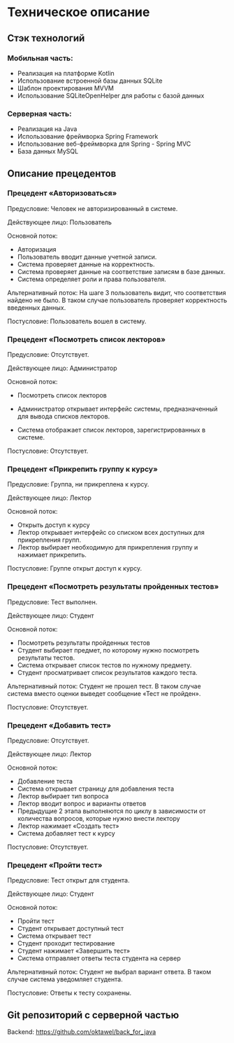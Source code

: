 # Техническое описание

## Стэк технологий

### Мобильная часть:

*	Реализация на платформе Kotlin
*	Использование встроенной базы данных SQLite
*	Шаблон проектирования MVVM
*	Использование SQLiteOpenHelper для работы с базой данных

### Серверная часть:

*	Реализация на Java
*	Использование фреймворка Spring Framework
*	Использование веб-фреймворка для Spring - Spring MVC
*	База данных MySQL

## Описание прецедентов

### Прецедент «Авторизоваться»

Предусловие: Человек не авторизированный в системе.

Действующее лицо: Пользователь

Основной поток: 

- Авторизация
- Пользователь вводит данные учетной записи.
- Система проверяет данные на корректность.
- Система проверяет данные на соответствие записям в базе данных.
- Система определяет роли и права пользователя.

Альтернативный поток: На шаге 3 пользователь видит, что соответствия найдено не было. В таком случае пользователь проверяет корректность введенных данных.

Постусловие: Пользователь вошел в систему.

### Прецедент «Посмотреть список лекторов»

Предусловие: Отсутствует.

Действующее лицо: Администратор

Основной поток: 
- Посмотреть список лекторов

- Администратор открывает интерфейс системы, предназначенный для вывода списков лекторов. 
- Система отображает список лекторов, зарегистрированных в системе.

Постусловие: Отсутствует.

### Прецедент «Прикрепить группу к курсу»

Предусловие: Группа, ни прикреплена к курсу.

Действующее лицо: Лектор

Основной поток: 

- Открыть доступ к курсу
- Лектор открывает интерфейс со списком всех доступных для прикрепления групп.
- Лектор выбирает необходимую для прикрепления группу и нажимает прикрепить. 

Постусловие: Группе открыт доступ к курсу.

### Прецедент «Посмотреть результаты пройденных тестов»

Предусловие: Тест выполнен.

Действующее лицо: Студент

Основной поток: 

- Посмотреть результаты пройденных тестов
- Студент выбирает предмет, по которому нужно посмотреть результаты тестов. 
- Система открывает список тестов по нужному предмету.
- Студент просматривает список результатов каждого теста.

Альтернативный поток: Студент не прошел тест. В таком случае система вместо оценки выведет сообщение «Тест не пройден». 

Постусловие: Отсутствует.

### Прецедент «Добавить тест»

Предусловие: Отсутствует.

Действующее лицо: Лектор

Основной поток: 

- Добавление теста
- Система открывает страницу для добавления теста
- Лектор выбирает тип вопроса
- Лектор вводит вопрос и варианты ответов
- Предыдущие 2 этапа выполняются по циклу в зависимости от количества вопросов, которые нужно внести лектору
- Лектор нажимает «Создать тест»
- Система добавляет тест к курсу

Постусловие: Отсутствует.

### Прецедент «Пройти тест»

Предусловие: Тест открыт для студента.

Действующее лицо: Студент

Основной поток: 

- Пройти тест
- Студент открывает доступный тест
- Система открывает тест
- Студент проходит тестирование
- Студент нажимает «Завершить тест»
- Система отправляет ответы теста студента на сервер

Альтернативный поток: Студент не выбрал вариант ответа. В таком случае система уведомляет студента. 

Постусловие: Ответы к тесту сохранены.

## Git репозиторий с серверной частью

Backend: https://github.com/oktawel/back_for_java
